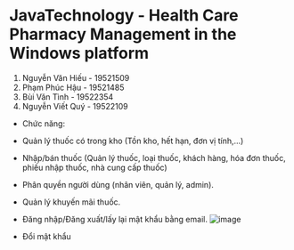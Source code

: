 # JavaTechnology - Health Care Pharmacy Management in the Windows platform


1. Nguyễn Văn Hiếu - 19521509
2. Phạm Phúc Hậu - 19521485
3. Bùi Văn Tình - 19522354
4. Nguyễn Viết Quý - 19522109

- Chức năng:
+ Quản lý thuốc có trong kho (Tồn kho, hết hạn, đơn vị tính,...)
+ Nhập/bán thuốc (Quản lý thuốc, loại thuốc, khách hàng, hóa đơn thuốc, phiếu nhập thuốc, nhà cung cấp thuốc)
+ Phân quyền người dùng (nhân viên, quản lý, admin).
+ Quản lý khuyến mãi thuốc.
+ Đăng nhập/Đăng xuất/lấy lại mật khẩu bằng email.
![image](https://user-images.githubusercontent.com/67740526/183787849-9d18e54c-77d2-4b57-b9ec-bc830c3f42f4.png)

+ Đổi mật khẩu


